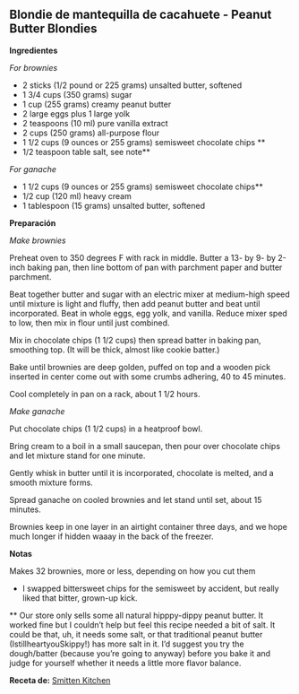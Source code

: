 ## Blondie de mantequilla de cacahuete - Peanut Butter Blondies

**Ingredientes**

*For brownies*

- 2 sticks (1/2 pound or 225 grams) unsalted butter, softened
- 1 3/4 cups (350 grams) sugar
- 1 cup (255 grams) creamy peanut butter
- 2 large eggs plus 1 large yolk
- 2 teaspoons (10 ml) pure vanilla extract
- 2 cups (250 grams) all-purpose flour
- 1 1/2 cups (9 ounces or 255 grams) semisweet chocolate chips **
- 1/2 teaspoon table salt, see note**

*For ganache*

- 1 1/2 cups (9 ounces or 255 grams) semisweet chocolate chips**
- 1/2 cup (120 ml) heavy cream
- 1 tablespoon (15 grams) unsalted butter, softened

**Preparación**

*Make brownies*

Preheat oven to 350 degrees F with rack in middle. Butter a 13- by 9- by 2-inch baking pan, then line bottom of pan with parchment paper and butter parchment.

Beat together butter and sugar with an electric mixer at medium-high speed until mixture is light and fluffy, then add peanut butter and beat until incorporated. Beat in whole eggs, egg yolk, and vanilla. Reduce mixer sped to low, then mix in flour until just combined.

Mix in chocolate chips (1 1/2 cups) then spread batter in baking pan, smoothing top. (It will be thick, almost like cookie batter.)

Bake until brownies are deep golden, puffed on top and a wooden pick inserted in center come out with some crumbs adhering, 40 to 45 minutes.

Cool completely in pan on a rack, about 1 1/2 hours.

*Make ganache*

Put chocolate chips (1 1/2 cups) in a heatproof bowl.

Bring cream to a boil in a small saucepan, then pour over chocolate chips and let mixture stand for one minute.

Gently whisk in butter until it is incorporated, chocolate is melted, and a smooth mixture forms.

Spread ganache on cooled brownies and let stand until set, about 15 minutes.

Brownies keep in one layer in an airtight container three days, and we hope much longer if hidden waaay in the back of the freezer.



**Notas**

Makes 32 brownies, more or less, depending on how you cut them
* I swapped bittersweet chips for the semisweet by accident, but really liked that bitter, grown-up kick.

** Our store only sells some all natural hipppy-dippy peanut butter. It worked fine but I couldn’t help but feel this recipe needed a bit of salt. It could be that, uh, it needs some salt, or that traditional peanut butter (IstillheartyouSkippy!) has more salt in it. I’d suggest you try the dough/batter (because you’re going to anyway) before you bake it and judge for yourself whether it needs a little more flavor balance.

**Receta de:** [Smitten Kitchen](http://smittenkitchen.com/blog/2007/10/peanut-butter-brownies/)
